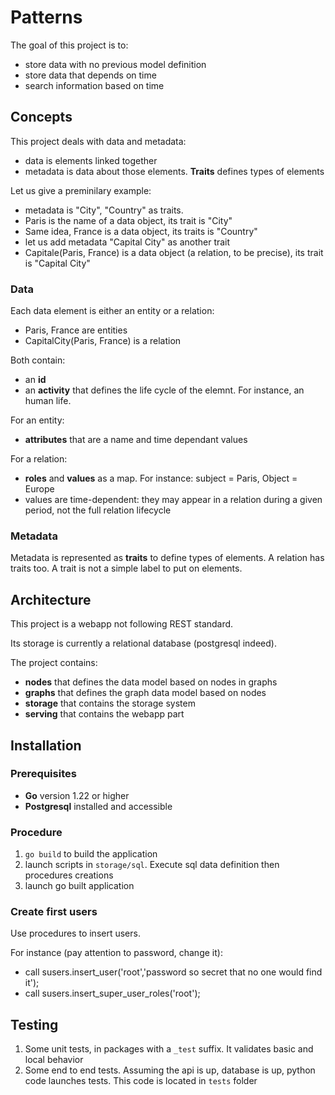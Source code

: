 # Patterns

The goal of this project is to:
* store data with no previous model definition
* store data that depends on time
* search information based on time

## Concepts

This project deals with data and metadata:
* data is elements linked together
* metadata is data about those elements. **Traits** defines types of elements

Let us give a preminilary example:
* metadata is "City", "Country" as traits. 
* Paris is the name of a data object, its trait is "City"
* Same idea, France is a data object, its traits is "Country"
* let us add metadata "Capital City" as another trait
* Capitale(Paris, France) is a data object (a relation, to be precise), its trait is "Capital City"

### Data 

Each data element is either an entity or a relation:
* Paris, France are entities
* CapitalCity(Paris, France) is a relation

Both contain:
* an **id** 
* an **activity** that defines the life cycle of the elemnt. For instance, an human life. 

For an entity:
* **attributes** that are a name and time dependant values

For a relation:
* **roles** and **values** as a map. For instance: subject = Paris, Object = Europe
* values are time-dependent: they may appear in a relation during a given period, not the full relation lifecycle

### Metadata

Metadata is represented as **traits** to define types of elements. 
A relation has traits too. 
A trait is not a simple label to put on elements. 



## Architecture

This project is a webapp not following REST standard. 

Its storage is currently a relational database (postgresql indeed). 

The project contains:
* **nodes** that defines the data model based on nodes in graphs
* **graphs** that defines the graph data model based on nodes
* **storage** that contains the storage system
* **serving** that contains the webapp part

## Installation

### Prerequisites

* **Go** version 1.22 or higher
* **Postgresql** installed and accessible

### Procedure

1. `go build` to build the application 
2. launch scripts in `storage/sql`. Execute sql data definition then procedures creations
3. launch go built application

### Create first users

Use procedures to insert users. 

For instance (pay attention to password, change it): 
* call susers.insert_user('root','password so secret that no one would find it');
* call susers.insert_super_user_roles('root'); 


## Testing 

1. Some unit tests, in packages with a `_test` suffix. It validates basic and local behavior
2. Some end to end tests. Assuming the api is up, database is up, python code launches tests. This code is located in `tests` folder